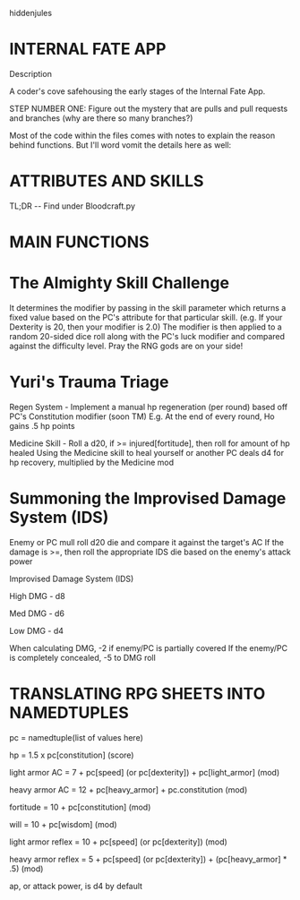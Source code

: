 hiddenjules

# INTERNAL FATE APP 

Description

A coder's cove safehousing the early stages of the Internal Fate App.

STEP NUMBER ONE: Figure out the mystery that are pulls and pull requests and branches (why are there so many branches?)

Most of the code within the files comes with notes to explain the reason behind functions. But I'll word vomit the details here as well:

# ATTRIBUTES AND SKILLS

TL;DR -- Find under Bloodcraft.py


# MAIN FUNCTIONS

# The Almighty Skill Challenge
It determines the modifier by passing in the skill parameter which returns a fixed value based on
the PC's attribute for that particular skill. (e.g. If your Dexterity is 20, then your modifier is 2.0)
The modifier is then applied to a random 20-sided dice roll along with the PC's luck modifier and
compared against the difficulty level. Pray the RNG gods are on your side!


# Yuri's Trauma Triage
Regen System - Implement a manual hp regeneration (per round) based off PC's Constitution modifier (soon TM)
E.g. At the end of every round, Ho gains .5 hp points

Medicine Skill - Roll a d20, if >= injured[fortitude], then roll for amount of hp healed
Using the Medicine skill to heal yourself or another PC deals d4 for hp recovery, multiplied by the Medicine mod


# Summoning the Improvised Damage System (IDS)
Enemy or PC mull roll d20 die and compare it against the target's AC
If the damage is >=, then roll the appropriate IDS die based on the enemy's attack power

Improvised Damage System (IDS)

High DMG - d8

Med DMG - d6

Low DMG - d4

When calculating DMG, -2 if enemy/PC is partially covered
If the enemy/PC is completely concealed, -5 to DMG roll


# TRANSLATING RPG SHEETS INTO NAMEDTUPLES 

pc = namedtuple(list of values here)

hp = 1.5 x pc[constitution] (score)

light armor AC = 7 + pc[speed] (or pc[dexterity]) + pc[light_armor] (mod)

heavy armor AC = 12 + pc[heavy_armor] + pc.constitution (mod)

fortitude = 10 + pc[constitution] (mod)

will = 10 + pc[wisdom] (mod)

light armor reflex = 10 + pc[speed] (or pc[dexterity]) (mod)

heavy armor reflex = 5 + pc[speed] (or pc[dexterity]) + (pc[heavy_armor] * .5) (mod)

ap, or attack power, is d4 by default
